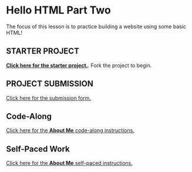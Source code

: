 # Hello HTML Part Two
The focus of this lesson is to practice building a website using some basic HTML!

## STARTER PROJECT
**[Click here for the starter project.](https://replit.com/@HylandOutreach/AboutMeBegin?v=1)**. Fork the project to begin.

## PROJECT SUBMISSION
[Click here for the submission form.](https://forms.office.com/r/744Ywm7Q93)

## Code-Along
[Click here for the **About Me** code-along instructions.](AboutMeCodeAlong.md)

## Self-Paced Work
[Click here for the **About Me** self-paced instructions.](AboutMeSelfPaced.md)
